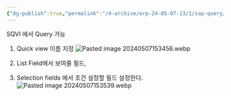 ```yaml
---
{"dg-publish":true,"permalink":"/4-archive/erp-24-05-07-13/1/sap-query/"}
---
```


SQVI 에서 Query 가능
1. Quick view 이름 지정 
![Pasted image 20240507153456.webp](/img/user/4.%20Archive/ERP%EA%B5%90%EC%9C%A1(24.05.07~13)/1%EC%9D%BC%EC%B0%A8%20%ED%95%98%EC%9C%84%EB%AC%B8%EC%84%9C/Pasted%20image%2020240507153456.webp)

2. List Field에서 보여줄 필드, 
3. Selection fields 에서 조건 설정할 필드 설정한다.
	![Pasted image 20240507153539.webp](/img/user/4.%20Archive/ERP%EA%B5%90%EC%9C%A1(24.05.07~13)/1%EC%9D%BC%EC%B0%A8%20%ED%95%98%EC%9C%84%EB%AC%B8%EC%84%9C/Pasted%20image%2020240507153539.webp)